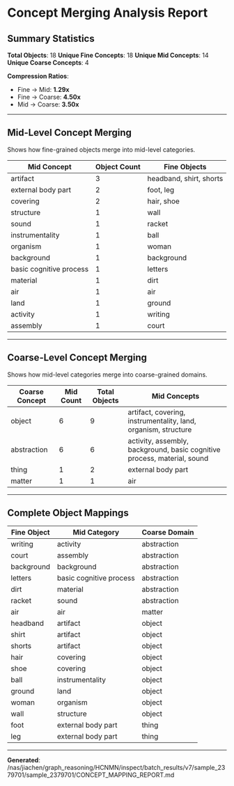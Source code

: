 # Concept Merging Analysis Report

## Summary Statistics

**Total Objects**: 18
**Unique Fine Concepts**: 18
**Unique Mid Concepts**: 14
**Unique Coarse Concepts**: 4

**Compression Ratios**:
- Fine → Mid: **1.29x**
- Fine → Coarse: **4.50x**
- Mid → Coarse: **3.50x**

---

## Mid-Level Concept Merging

Shows how fine-grained objects merge into mid-level categories.

| Mid Concept | Object Count | Fine Objects |
|-------------|--------------|-------------|
| artifact | 3 | headband, shirt, shorts |
| external body part | 2 | foot, leg |
| covering | 2 | hair, shoe |
| structure | 1 | wall |
| sound | 1 | racket |
| instrumentality | 1 | ball |
| organism | 1 | woman |
| background | 1 | background |
| basic cognitive process | 1 | letters |
| material | 1 | dirt |
| air | 1 | air |
| land | 1 | ground |
| activity | 1 | writing |
| assembly | 1 | court |

---

## Coarse-Level Concept Merging

Shows how mid-level categories merge into coarse-grained domains.

| Coarse Concept | Mid Count | Total Objects | Mid Concepts |
|----------------|-----------|---------------|-------------|
| object | 6 | 9 | artifact, covering, instrumentality, land, organism, structure |
| abstraction | 6 | 6 | activity, assembly, background, basic cognitive process, material, sound |
| thing | 1 | 2 | external body part |
| matter | 1 | 1 | air |

---

## Complete Object Mappings

| Fine Object | Mid Category | Coarse Domain |
|-------------|--------------|---------------|
| writing | activity | abstraction |
| court | assembly | abstraction |
| background | background | abstraction |
| letters | basic cognitive process | abstraction |
| dirt | material | abstraction |
| racket | sound | abstraction |
| air | air | matter |
| headband | artifact | object |
| shirt | artifact | object |
| shorts | artifact | object |
| hair | covering | object |
| shoe | covering | object |
| ball | instrumentality | object |
| ground | land | object |
| woman | organism | object |
| wall | structure | object |
| foot | external body part | thing |
| leg | external body part | thing |

---

**Generated**: /nas/jiachen/graph_reasoning/HCNMN/inspect/batch_results/v7/sample_2379701/sample_2379701/CONCEPT_MAPPING_REPORT.md

